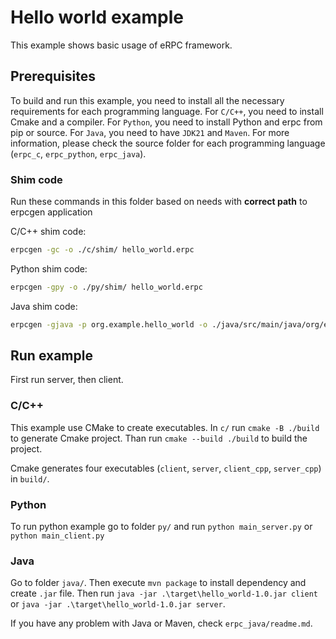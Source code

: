# Hello world example

This example shows basic usage of eRPC framework.

## Prerequisites

To build and run this example, you need to install all the necessary requirements for each programming language. For `C/C++`, you need to install Cmake and a compiler. For `Python`, you need to install Python and erpc from pip or source. For `Java`, you need to have `JDK21` and `Maven`. For more information, please check the source folder for each programming language (`erpc_c`, `erpc_python`, `erpc_java`).

### Shim code

Run these commands in this folder based on needs with **correct path** to erpcgen application

C/C++ shim code:

```bash
erpcgen -gc -o ./c/shim/ hello_world.erpc
```

Python shim code:

```bash
erpcgen -gpy -o ./py/shim/ hello_world.erpc
```

Java shim code:

```bash
erpcgen -gjava -p org.example.hello_world -o ./java/src/main/java/org/example/ ./hello_world.erpc
```

## Run example

First run server, then client.

### C/C++

This example use CMake to create executables. In `c/` run `cmake -B ./build` to generate Cmake project. Than run `cmake --build ./build` to build the project.

Cmake generates four executables (`client`, `server`, `client_cpp`, `server_cpp`) in `build/`.

### Python

To run python example go to folder `py/` and run `python main_server.py` or `python main_client.py` 

### Java

Go to folder `java/`. Then execute `mvn package` to install dependency and create `.jar` file. Then run `java -jar .\target\hello_world-1.0.jar client` or `java -jar .\target\hello_world-1.0.jar server`.

If you have any problem with Java or Maven, check `erpc_java/readme.md`.



